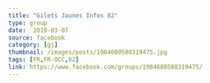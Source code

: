 ```yaml
---
title: "Gilets Jaunes Infos 82"
type: group
date:  2019-03-07
source: facebook
category: [gj]
thumbnail: /images/posts/1984680588319475.jpg
tags: [FR,FR-OCC,82]
link: https://www.facebook.com/groups/1984680588319475/
---
```

